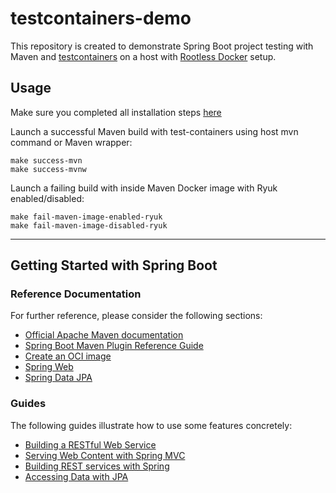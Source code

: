 # testcontainers-demo

This repository is created to demonstrate Spring Boot project testing with Maven and [testcontainers](https://github.com/testcontainers/testcontainers-java/) on a host with [Rootless Docker](https://docs.docker.com/engine/security/rootless/) setup.

## Usage

Make sure you completed all installation steps [here](https://docs.docker.com/engine/security/rootless/#install)

Launch a successful Maven build with test-containers using host mvn command or Maven wrapper:
```shell
make success-mvn
make success-mvnw
```

Launch a failing build with inside Maven Docker image with Ryuk enabled/disabled:
```shell
make fail-maven-image-enabled-ryuk
make fail-maven-image-disabled-ryuk
```

---
## Getting Started with Spring Boot

### Reference Documentation
For further reference, please consider the following sections:

* [Official Apache Maven documentation](https://maven.apache.org/guides/index.html)
* [Spring Boot Maven Plugin Reference Guide](https://docs.spring.io/spring-boot/docs/2.4.2/maven-plugin/reference/html/)
* [Create an OCI image](https://docs.spring.io/spring-boot/docs/2.4.2/maven-plugin/reference/html/#build-image)
* [Spring Web](https://docs.spring.io/spring-boot/docs/2.4.2/reference/htmlsingle/#boot-features-developing-web-applications)
* [Spring Data JPA](https://docs.spring.io/spring-boot/docs/2.4.2/reference/htmlsingle/#boot-features-jpa-and-spring-data)

### Guides
The following guides illustrate how to use some features concretely:

* [Building a RESTful Web Service](https://spring.io/guides/gs/rest-service/)
* [Serving Web Content with Spring MVC](https://spring.io/guides/gs/serving-web-content/)
* [Building REST services with Spring](https://spring.io/guides/tutorials/bookmarks/)
* [Accessing Data with JPA](https://spring.io/guides/gs/accessing-data-jpa/)


